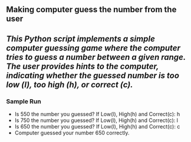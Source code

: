 ## Making computer guess the number from the user
*This Python script implements a simple computer guessing game where the computer tries 
to guess a number between a given range. The user provides hints to the computer, indicating 
whether the guessed number is too low (l), too high (h), or correct (c).*
---
### Sample Run
- Is 550 the number you guessed? If Low(l), High(h) and Correct(c): h
- Is 750 the number you guessed? If Low(l), High(h) and Correct(c): l
- Is 650 the number you guessed? If Low(l), High(h) and Correct(c): c
- Computer guessed your number 650 correctly.
